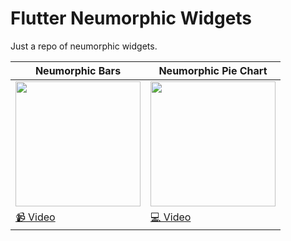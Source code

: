 # Flutter Neumorphic Widgets

Just a repo of neumorphic widgets.

Neumorphic Bars | Neumorphic Pie Chart |
--- | --- | 
<img src="https://user-images.githubusercontent.com/31005114/73529840-57d7f800-4452-11ea-99cc-ef7728f06326.png" width="200"/> | <img src="https://user-images.githubusercontent.com/31005114/73702800-e1284c80-4728-11ea-9f39-dd9056535dde.png" width="200"/> |
[📹 Video](https://youtu.be/0um8Pxs73xI) | [💻 Video](https://youtu.be/uGS-qVUCByQ) |
